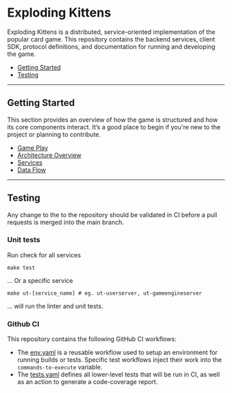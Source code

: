 # Exploding Kittens

Exploding Kittens is a distributed, service-oriented implementation of the popular card game. This repository contains the backend services, client SDK, protocol definitions, and documentation for running and developing the game.

- [Getting Started](#getting-started)
- [Testing](#testing)

---
## Getting Started

This section provides an overview of how the game is structured and how its core components interact. It’s a good place to begin if you're new to the project or planning to contribute.

- [Game Play](./docs/gameplay.md)
- [Architecture Overview](./docs/architecture_overview.md)
- [Services](./docs/services.md)
- [Data Flow](./docs/data_flow.md)

---
## Testing

Any change to the to the repository should be validated in CI before
a pull requests is merged into the main branch.

### Unit tests

Run check for all services
```shell
make test
```
... Or a specific service
```shell
make ut-[service_name] # eg. ut-userserver, ut-gameengineserver
```
... will run the linter and unit tests.

### Github CI

This repository contains the following GitHub CI workflows:
- The [env.yaml](./.github/workflows/env.yaml) is a reusable workflow used to setup an environment for running builds or tests.  Specific test workflows inject their work into the `commands-to-execute` variable.
- The [tests.yaml](./.github/workflows/tests.yaml) defines all lower-level tests that will be run in CI, as well as an action to generate a code-coverage report.